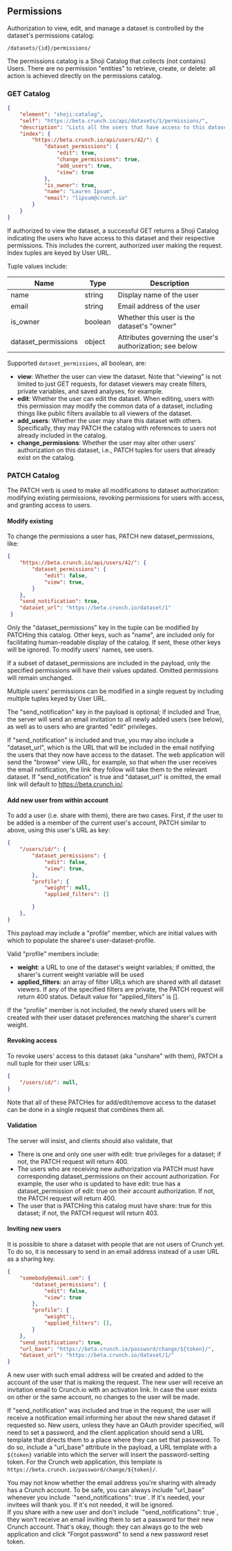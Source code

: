 ## Permissions

Authorization to view, edit, and manage a dataset is controlled by the dataset's permissions catalog:

`/datasets/{id}/permissions/`

The permissions catalog is a Shoji Catalog that collects (not contains) Users. There are no permission "entities" to retrieve, create, or delete: all action is achieved directly on the permissions catalog.

### GET Catalog

```json
{
    "element": "shoji:catalog",
    "self": "https://beta.crunch.io/api/datasets/1/permissions/",
    "description": "Lists all the users that have access to this dataset",
    "index": {
        "https://beta.crunch.io/api/users/42/": {
            "dataset_permissions": {
                "edit": true,
                "change_permissions": true,
                "add_users": true,
                "view": true
            },
            "is_owner": true,
            "name": "Lauren Ipsum",
            "email": "lipsum@crunch.io"
        }
    }
}
```

If authorized to view the dataset, a successful GET returns a Shoji Catalog indicating the users who have access to this dataset and their respective permissions. This includes the current, authorized user making the request. Index tuples are keyed by User URL. 

Tuple values include:

Name | Type | Description
---- | ---- | -----------
name | string | Display name of the user
email | string | Email address of the user
is_owner | boolean | Whether this user is the dataset's "owner"
dataset_permissions | object | Attributes governing the user's authorization; see below

Supported `dataset_permissions`, all boolean, are:

* **view**: Whether the user can view the dataset. Note that "viewing" is not limited to just GET requests, for dataset viewers may create filters, private variables, and saved analyses, for example.
* **edit**: Whether the user can edit the dataset. When editing, users with this permission may modify the common data of a dataset, including things like public filters available to all viewers of the dataset.
* **add_users**: Whether the user may share this dataset with others. Specifically, they may PATCH the catalog with references to users not already included in the catalog.
* **change_permissions**: Whether the user may alter other users' authorization on this dataset, i.e., PATCH tuples for users that already exist on the catalog.

### PATCH Catalog

The PATCH verb is used to make all modifications to dataset authorization: modifying existing permissions, revoking permissions for users with access, and granting access to users. 

#### Modify existing

To change the permissions a user has, PATCH new dataset_permissions, like:

```json
{
    "https://beta.crunch.io/api/users/42/": {
        "dataset_permissions": {
            "edit": false,
            "view": true,
        }
    },
    "send_notification": true,
    "dataset_url": "https://beta.crunch.io/dataset/1"
 }
```

Only the "dataset_permissions" key in the tuple can be modified by PATCHing this catalog. Other keys, such as "name", are included only for facilitating human-readable display of the catalog. If sent, these other keys will be ignored. To modify users' names, see users.

If a subset of dataset_permissions are included in the payload, only the specified permissions will have their values updated. Omitted permissions will remain unchanged.

Multiple users' permissions can be modified in a single request by including multiple tuples keyed by User URL. 

The "send_notification" key in the payload is optional; if included and True, the server will send an email invitation to all newly added users (see below), as well as to users who are granted "edit" privileges. 

If "send_notification" is included and true, you may also include a "dataset_url", which is the URL that will be included in the email notifying the users that they now have access to the dataset. The web application will send the "browse" view URL, for example, so that when the user receives the email notification, the link they follow will take them to the relevant dataset. If "send_notification" is true and "dataset_url" is omitted, the email link will default to https://beta.crunch.io/.

#### Add new user from within account

To add a user (i.e. share with them), there are two cases. First, if the user to be added is a member of the current user's account, PATCH similar to above, using this user's URL as key:

```json
{
    "/users/id/": {
        "dataset_permissions": {
            "edit": false,
            "view": true,
        },
        "profile": {
            "weight": null, 
            "applied_filters": []

        }
    },
}
```
This payload may include a "profile" member, which are initial values with which to populate the sharee's user-dataset-profile. 

Valid "profile" members include:

* **weight**: a URL to one of the dataset's weight variables; if omitted, the sharer's current weight variable will be used
* **applied_filters**: an array of filter URLs which are shared with all dataset viewers. If any of the specified filters are private, the PATCH request will return 400 status. Default value for "applied_filters" is [].

If the "profile" member is not included, the newly shared users will be created with their user dataset preferences matching the sharer's current weight.

#### Revoking access

To revoke users' access to this dataset (aka "unshare" with them), PATCH a null tuple for their user URLs:

```json
{
    "/users/id/": null,
}
```

Note that all of these PATCHes for add/edit/remove access to the dataset can be done in a single request that combines them all. 

#### Validation

The server will insist, and clients should also validate, that

* There is one and only one user with edit: true privileges for a dataset; if not, the PATCH request will return 400.
* The users who are receiving new authorization via PATCH must have corresponding dataset_permissions on their account authorization. For example, the user who is updated to have edit: true has a dataset_permission of edit: true on their account authorization. If not, the PATCH request will return 400.
* The user that is PATCHing this catalog must have share: true for this dataset; if not, the PATCH request will return 403.

#### Inviting new users

It is possible to share a dataset with people that are not users of Crunch yet. To do so, it is necessary to send in an email address instead of a user URL as a sharing key.

```json
{
    "somebody@email.com": {
        "dataset_permissions": {
            "edit": false,
            "view": true
        },
        "profile": {
            "weight":, 
            "applied_filters": [],
        }
    },
    "send_notifications": true,
    "url_base": "https://beta.crunch.io/password/change/${token}/",
    "dataset_url": "https://beta.crunch.io/dataset/1/"
}
```

A new user with such email address will be created and added to the account of the user that is making the request. The new user will receive an invitation email to Crunch.io with an activation link. In case the user exists on other or the same account, no changes to the user will be made.

If "send_notification" was included and true in the request, the user will receive a notification email informing her about the new shared dataset if requested so. New users, unless they have an OAuth provider specified, will need to set a password, and the client application should send a URL template that directs them to a place where they can set that password. To do so, include a "url_base" attribute in the payload, a URL template with a `${token}` variable into which the server will insert the password-setting token. For the Crunch web application, this template is `https://beta.crunch.io/password/change/${token}/`.

<aside class="success">
    You may not know whether the email address you're sharing with already has a Crunch account. To be safe, you can always include "url_base" whenever you include `"send_notifications": true`. If it's needed, your invitees will thank you. If it's not needed, it will be ignored.
</aside>

<aside class="notice">
    If you share with a new user and don't include `"send_notifications": true`, they won't receive an email inviting them to set a password for their new Crunch account. That's okay, though: they can always go to the web application and click "Forgot password" to send a new password reset token. 
</aside>